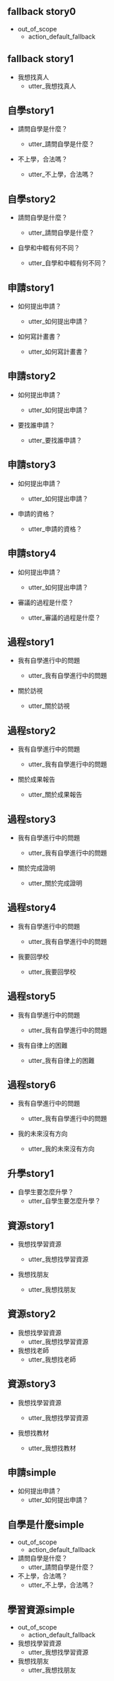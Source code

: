 ## fallback story0
* out_of_scope
  - action_default_fallback

## fallback story1
* 我想找真人
  - utter_我想找真人

## 自學story1
* 請問自學是什麼？
  - utter_請問自學是什麼？

* 不上學，合法嗎？
  - utter_不上學，合法嗎？

## 自學story2
* 請問自學是什麼？
  - utter_請問自學是什麼？

* 自學和中輟有何不同？
  - utter_自學和中輟有何不同？

## 申請story1
* 如何提出申請？
  - utter_如何提出申請？

* 如何寫計畫書？
  - utter_如何寫計畫書？

## 申請story2
* 如何提出申請？
  - utter_如何提出申請？

* 要找誰申請？
  - utter_要找誰申請？

## 申請story3
* 如何提出申請？
  - utter_如何提出申請？

* 申請的資格？
  - utter_申請的資格？

## 申請story4
* 如何提出申請？
  - utter_如何提出申請？

* 審議的過程是什麼？
  - utter_審議的過程是什麼？

## 過程story1
* 我有自學進行中的問題
  - utter_我有自學進行中的問題

* 關於訪視
  - utter_關於訪視

## 過程story2
* 我有自學進行中的問題
  - utter_我有自學進行中的問題

* 關於成果報告
  - utter_關於成果報告

## 過程story3
* 我有自學進行中的問題
  - utter_我有自學進行中的問題

* 關於完成證明
  - utter_關於完成證明

## 過程story4
* 我有自學進行中的問題
  - utter_我有自學進行中的問題

* 我要回學校
  - utter_我要回學校

## 過程story5
* 我有自學進行中的問題
  - utter_我有自學進行中的問題

* 我有自律上的困難
  - utter_我有自律上的困難

## 過程story6
* 我有自學進行中的問題
  - utter_我有自學進行中的問題

* 我的未來沒有方向
  - utter_我的未來沒有方向

## 升學story1
* 自學生要怎麼升學？
  - utter_自學生要怎麼升學？

## 資源story1
* 我想找學習資源
  - utter_我想找學習資源

* 我想找朋友
  - utter_我想找朋友

## 資源story2
* 我想找學習資源
  - utter_我想找學習資源
* 我想找老師
  - utter_我想找老師

## 資源story3
* 我想找學習資源
  - utter_我想找學習資源

* 我想找教材
  - utter_我想找教材

## 申請simple
* 如何提出申請？
    - utter_如何提出申請？

## 自學是什麼simple
* out_of_scope
    - action_default_fallback
* 請問自學是什麼？
    - utter_請問自學是什麼？
* 不上學，合法嗎？
    - utter_不上學，合法嗎？

## 學習資源simple
* out_of_scope
    - action_default_fallback
* 我想找學習資源
    - utter_我想找學習資源
* 我想找朋友
    - utter_我想找朋友

